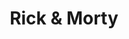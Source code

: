 ---
title: Rick & Morty
image: /public/rickandmorty/rick_and_morty_icon_1024.png
tags:
  - REST
  - Image Caching
  - Infinite Scrolling
  - Threading
  - SwiftUI
  - Combine
link:
absoluteLink: /github.com/sphericalwave/rickandmorty
---